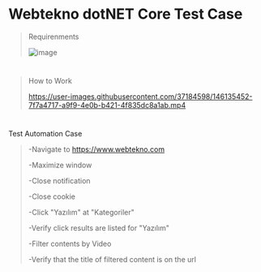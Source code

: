 # Webtekno dotNET Core Test Case

>Requirenments
>
>![image](https://user-images.githubusercontent.com/37184598/146230406-fe5413de-ab37-43d9-a1dd-c21d510065f1.png)
#
>How to Work
>
>https://user-images.githubusercontent.com/37184598/146135452-7f7a4717-a9f9-4e0b-b421-4f835dc8a1ab.mp4
#
Test Automation Case
>-Navigate to https://www.webtekno.com
>
>-Maximize window
>
>-Close notification
>
>-Close cookie
>
>-Click "Yazılım" at "Kategoriler"
>
>-Verify click results are listed for "Yazılım" 
>
>-Filter contents by Video 
>
>-Verify that the title of filtered content is on the url

